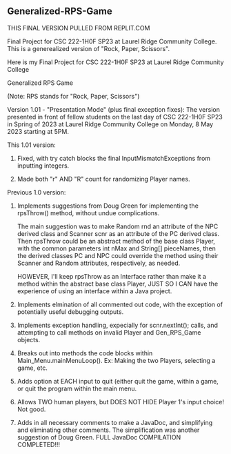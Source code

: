 ## Generalized-RPS-Game

THIS FINAL VERSION PULLED FROM REPLIT.COM

Final Project for CSC 222-1H0F SP23 at Laurel Ridge Community College. This is a generealized version of "Rock, Paper, Scissors".

Here is my Final Project for CSC 222-1H0F SP23 at Laurel Ridge Community College

Generalized RPS Game

(Note: RPS stands for "Rock, Paper, Scissors")

Version 1.01 - "Presentation Mode" (plus final exception fixes): The version presented in
front of fellow students on the last day of CSC 222-1H0F SP23 in Spring of 2023 at Laurel
Ridge Community College on Monday, 8 May 2023 starting at 5PM. 

This 1.01 version:

1) Fixed, with try catch blocks the final InputMismatchExceptions from inputting integers.

2) Made both "r" AND "R" count for randomizing Player names.

Previous 1.0 version:

1) Implements suggestions from Doug Green for implementing the rpsThrow() method, without undue
   complications.
   
   The main suggestion was to make Random rnd an attribute of the NPC derived class and Scanner
   scnr as an attribute of the PC derived class. Then rpsThrow could be an abstract method of 
   the base class Player, with the common parameters int nMax and String[] pieceNames, then the
   derived classes PC and NPC could override the method using their Scanner and Random
   attributes, respectively, as needed.  
   
   HOWEVER, I'll keep rpsThrow as an Interface rather than make it a method within the abstract
   base class Player, JUST SO I CAN have the experience of using an interface within a Java
   project.
   
2) Implements elmination of all commented out code, with the exception of potentially useful
   debugging outputs.
   
3) Implements exception handling, expecially for scnr.nextInt(); calls, and attempting to call
   methods on invalid Player and Gen_RPS_Game objects.
   
4) Breaks out into methods the code blocks within Main_Menu.mainMenuLoop(). Ex: Making the two
   Players, selecting a game, etc.
   
5) Adds option at EACH input to quit (either quit the game, within a game, or quit the program
   within the main menu.
   
6) Allows TWO human players, but DOES NOT HIDE Player 1's input choice! Not good.
   
7) Adds in all necessary comments to make a JavaDoc, and simplifying and eliminating other
   comments. The simplification was another suggestion of Doug Green. FULL JavaDoc COMPILATION
   COMPLETED!!!
